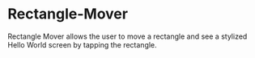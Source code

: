 Rectangle-Mover
===============

Rectangle Mover allows the user to move a rectangle and see a stylized Hello World screen by tapping the rectangle.
